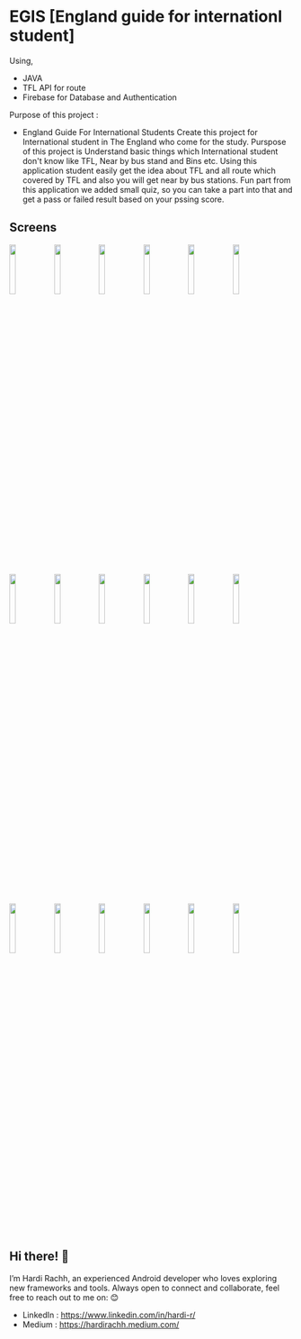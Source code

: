 # EGIS [England guide for internationl student]
Using,
  - JAVA
  - TFL API for route
  - Firebase for Database and Authentication
    
Purpose of this project :    
  - England Guide For International Students
    Create this project for International student in The England who come for the study.
    Purspose of this project is Understand basic things which International student don't know like TFL, Near by bus stand and Bins etc.
    Using this application student easily get the idea about TFL and all route which covered by TFL and also you will get near by bus stations.
    Fun part from this application we added small quiz, so you can take a part into that and get a pass or failed result based on your pssing score.

## Screens
<p float="left">
  <img src="https://github.com/user-attachments/assets/64c86184-5a57-4b6e-b67f-28a09360d6e0" width="15%" />
  <img src="https://github.com/user-attachments/assets/964bf9b2-ef3d-4a81-ab93-566949d7d959" width="15%" />
  <img src="https://github.com/user-attachments/assets/dd042fb4-fccf-4572-947c-4f1239065f82" width="15%" />
  <img src="https://github.com/user-attachments/assets/bbe0191c-1c19-4def-b3c2-360dc3e5b195" width="15%" />
  <img src="https://github.com/user-attachments/assets/e2f88040-7b33-44a0-af76-adc67dfbfb74" width="15%" />
  <img src="https://github.com/user-attachments/assets/984e1aa4-c13a-44cf-b995-3e0b5da69159" width="15%" />

  <img src="https://github.com/user-attachments/assets/608b3b29-6d98-42cc-937a-703d5139c324" width="15%" />
  <img src="https://github.com/user-attachments/assets/b19b9f70-636b-470c-a03f-356132c7960b" width="15%" />
  <img src="https://github.com/user-attachments/assets/0e2e3890-147f-46a7-a1c9-6d74fce67946" width="15%" />
  <img src="https://github.com/user-attachments/assets/17548800-b987-4886-9fd9-ea8b290bcd88" width="15%" />
  <img src="https://github.com/user-attachments/assets/dcf984dd-7afe-4bcf-86a2-cc7e24dfcee5" width="15%" />
  <img src="https://github.com/user-attachments/assets/445d5aed-128e-4688-a109-41ebd2b3f2b4" width="15%" />

  <img src="https://github.com/user-attachments/assets/75dfc1bd-065b-47f0-9eeb-f5ab3d3f58e1" width="15%" />
  <img src="https://github.com/user-attachments/assets/fab34bd6-b1c6-4fdf-a572-9bf07cb72f82" width="15%" />
  <img src="https://github.com/user-attachments/assets/0405a28c-7097-4b83-b0e3-5daf21cd55e2" width="15%" />
  <img src="https://github.com/user-attachments/assets/35d23a94-7fd0-4236-a8d8-10041a1cda02" width="15%" />
  <img src="https://github.com/user-attachments/assets/c3e65b30-d4e1-46c7-afc8-1fee2ed7aafd" width="15%" />
  <img src="https://github.com/user-attachments/assets/54aa73f1-2dae-4d2a-8044-fa13a479ad4d" width="15%" />
</p>
    
## Hi there! 👋
I’m Hardi Rachh, an experienced Android developer who loves exploring new frameworks and tools.
Always open to connect and collaborate, feel free to reach out to me on: 😊

- LinkedIn : https://www.linkedin.com/in/hardi-r/
- Medium : https://hardirachh.medium.com/

